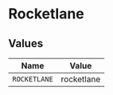 # Rocketlane


## Values

| Name         | Value        |
| ------------ | ------------ |
| `ROCKETLANE` | rocketlane   |